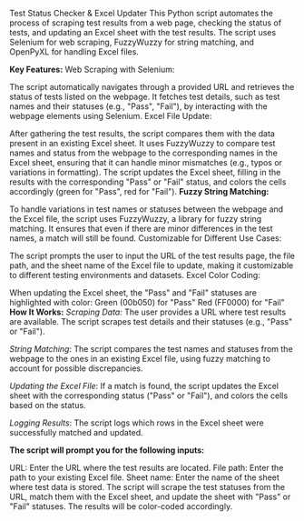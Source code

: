 Test Status Checker & Excel Updater
This Python script automates the process of scraping test results from a web page, checking the status of tests, and updating an Excel sheet with the test results. The script uses Selenium for web scraping, FuzzyWuzzy for string matching, and OpenPyXL for handling Excel files.

**Key Features:**
Web Scraping with Selenium:

The script automatically navigates through a provided URL and retrieves the status of tests listed on the webpage.
It fetches test details, such as test names and their statuses (e.g., "Pass", "Fail"), by interacting with the webpage elements using Selenium.
Excel File Update:

After gathering the test results, the script compares them with the data present in an existing Excel sheet.
It uses FuzzyWuzzy to compare test names and status from the webpage to the corresponding names in the Excel sheet, ensuring that it can handle minor mismatches (e.g., typos or variations in formatting).
The script updates the Excel sheet, filling in the results with the corresponding "Pass" or "Fail" status, and colors the cells accordingly (green for "Pass", red for "Fail").
**Fuzzy String Matching:**

To handle variations in test names or statuses between the webpage and the Excel file, the script uses FuzzyWuzzy, a library for fuzzy string matching. It ensures that even if there are minor differences in the test names, a match will still be found.
Customizable for Different Use Cases:

The script prompts the user to input the URL of the test results page, the file path, and the sheet name of the Excel file to update, making it customizable to different testing environments and datasets.
Excel Color Coding:

When updating the Excel sheet, the "Pass" and "Fail" statuses are highlighted with color:
Green (00b050) for "Pass"
Red (FF0000) for "Fail"
**How It Works:**
_Scraping Data:_ The user provides a URL where test results are available. The script scrapes test details and their statuses (e.g., "Pass" or "Fail").

_String Matching_: The script compares the test names and statuses from the webpage to the ones in an existing Excel file, using fuzzy matching to account for possible discrepancies.

_Updating the Excel File_: If a match is found, the script updates the Excel sheet with the corresponding status ("Pass" or "Fail"), and colors the cells based on the status.

_Logging Results_: The script logs which rows in the Excel sheet were successfully matched and updated.

**The script will prompt you for the following inputs:**

URL: Enter the URL where the test results are located.
File path: Enter the path to your existing Excel file.
Sheet name: Enter the name of the sheet where test data is stored.
The script will scrape the test statuses from the URL, match them with the Excel sheet, and update the sheet with "Pass" or "Fail" statuses. The results will be color-coded accordingly.

